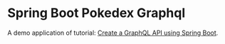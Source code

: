 # Spring Boot Pokedex Graphql
A demo application of tutorial: [Create a GraphQL API using Spring Boot](https://dev.to/fabiothiroki/create-a-graphql-api-using-spring-boot-32o2).
